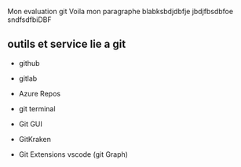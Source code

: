 Mon evaluation git 
Voila mon paragraphe 
blabksbdjdbfje
jbdjfbsdbfoe
sndfsdfbiDBF
## outils et service lie a git

- github
- gitlab 
- Azure Repos

- git terminal 
- Git GUI
- GitKraken
- Git Extensions vscode (git Graph)
